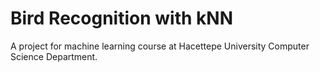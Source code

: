 # Bird Recognition with kNN

A project for machine learning course at Hacettepe University Computer Science Department.
